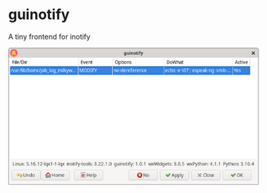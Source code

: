 # guinotify

A tiny frontend for inotify

![guinotify](https://github.com/amstelchen/guinotify/raw/master/guinotify-screenshot.png "Screenshot")
